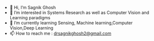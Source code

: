 - 👋 Hi, I’m Sagnik Ghosh
- 👀 I’m interested in Systems Research as well as Computer Vision and Learning paradigms
- 🌱 I’m currently learning Sensing, Machine learning,Computer Vision,Deep Learning
- 📫 How to reach me : drsagnikghosh2@gmail.com

<!---
sagnik1598/sagnik1598 is a ✨ special ✨ repository because its `README.md` (this file) appears on your GitHub profile.
You can click the Preview link to take a look at your changes.
--->
